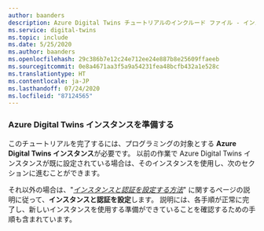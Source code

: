```yaml
---
author: baanders
description: Azure Digital Twins チュートリアルのインクルード ファイル - インスタンスを設定するための前提条件
ms.service: digital-twins
ms.topic: include
ms.date: 5/25/2020
ms.author: baanders
ms.openlocfilehash: 29c386b7e12c24e712ee24e887b8e25609ffaeeb
ms.sourcegitcommit: 0e8a4671aa3f5a9a54231fea48bcfb432a1e528c
ms.translationtype: HT
ms.contentlocale: ja-JP
ms.lasthandoff: 07/24/2020
ms.locfileid: "87124565"
---
```

### <a name="prepare-an-azure-digital-twins-instance"></a>Azure Digital Twins インスタンスを準備する

このチュートリアルを完了するには、プログラミングの対象とする **Azure Digital Twins インスタンス**が必要です。 以前の作業で Azure Digital Twins インスタンスが既に設定されている場合は、そのインスタンスを使用し、次のセクションに進むことができます。

それ以外の場合は、"[*インスタンスと認証を設定する方法*](../articles/digital-twins/how-to-set-up-instance-scripted.md)" に関するページの説明に従って、**インスタンスと認証を設定**します。 説明には、各手順が正常に完了し、新しいインスタンスを使用する準備ができていることを確認するための手順も含まれています。